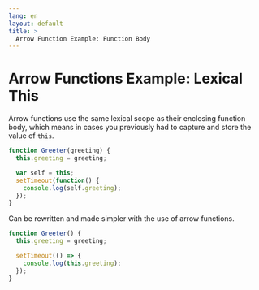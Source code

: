 ```yaml
---
lang: en
layout: default
title: >
  Arrow Function Example: Function Body
---
```


# Arrow Functions Example: Lexical This 

Arrow functions use the same lexical scope as their enclosing function body,
which means in cases you previously had to capture and store the value of
`this`.

```javascript
function Greeter(greeting) {
  this.greeting = greeting;

  var self = this;
  setTimeout(function() {
    console.log(self.greeting);
  });
}
```

Can be rewritten and made simpler with the use of arrow functions.

```javascript
function Greeter() {
  this.greeting = greeting;

  setTimeout(() => {
    console.log(this.greeting);
  });
}
```

